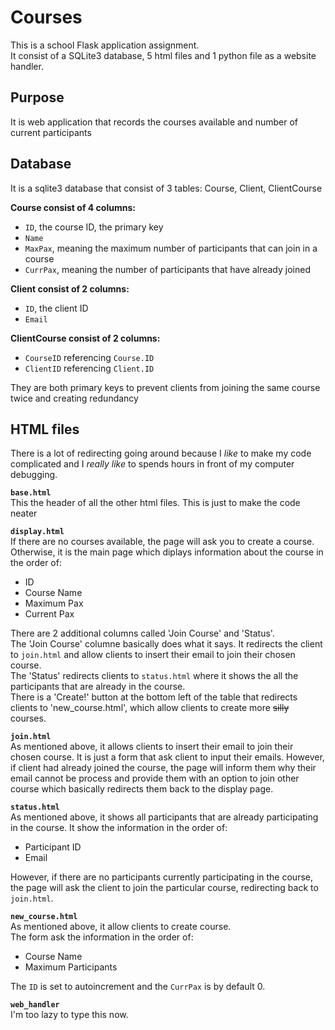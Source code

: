 # Courses
 This is a school Flask application assignment.\
 It consist of a SQLite3 database, 5 html files and 1 python file as a website handler.
 
 ## Purpose
 It is web application that records the courses available and number of current participants
 
 ## Database
 It is a sqlite3 database that consist of 3 tables: Course, Client, ClientCourse
 
 **Course consist of 4 columns:**
 - `ID`, the course ID, the primary key
 - `Name`
 - `MaxPax`, meaning the maximum number of participants that can join in a course
 - `CurrPax`, meaning the number of participants that have already joined
 
 **Client consist of 2 columns:**
 - `ID`, the client ID
 - `Email`
 
 **ClientCourse consist of 2 columns:**
 - `CourseID` referencing `Course.ID`
 - `ClientID` referencing `Client.ID`
 
 They are both primary keys to prevent clients from joining the same course twice and creating redundancy
 
 ## HTML files
 There is a lot of redirecting going around because I *like* to make my code complicated and I *really like* to spends hours in front of my computer debugging.
 
 **`base.html`**\
 This the header of all the other html files. This is just to make the code neater
 
 **`display.html`**\
 If there are no courses available, the page will ask you to create a course.
 Otherwise, it is the main page which diplays information about the course in the order of:
 - ID
 - Course Name
 - Maximum Pax
 - Current Pax
 
 There are 2 additional columns called 'Join Course' and 'Status'.\
 The 'Join Course' columne basically does what it says. It redirects the client to `join.html` and allow clients to insert their email to join their chosen course.\
 The 'Status' redirects clients to `status.html` where it shows the all the participants that are already in the course.\
 There is a 'Create!' button at the bottom left of the table that redirects clients to 'new_course.html', which allow clients to create more ~~silly~~ courses.
 
 **`join.html`**\
 As mentioned above, it allows clients to insert their email to join their chosen course. It is just a form that ask client to input their emails. However, if client had already joined the course, the page will inform them why their email cannot be process and provide them with an option to join other course which basically redirects them back to the display page.
 
 **`status.html`**\
 As mentioned above, it shows all participants that are already participating in the course. It show the information in the order of:
 - Participant ID
 - Email
 
 However, if there are no participants currently participating in the course, the page will ask the client to join the particular course, redirecting back to `join.html`.
 
 **`new_course.html`**\
 As mentioned above, it allow clients to create course.\
 The form ask the information in the order of:
 - Course Name
 - Maximum Participants
 
 The `ID` is set to autoincrement and the `CurrPax` is by default 0.
 
 **`web_handler`**\
 I'm too lazy to type this now. 
